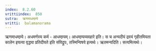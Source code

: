 ```yaml
---
index:  8.2.60
vrittiindex:  850
sutra:  ऋणमाधमण्र्ये
vritti:  balamanorama 
---
```


ऋणमाधमण्र्ये। अधमर्णस्य कर्म - आधमण्र्यम्। आधमण्र्यव्यवहारे इति। स च अन्यदीयं द्रवयं गृहीतमियता कालेन इयत्या वृद्ध्या प्रतिदीयते इति संविद्रूपः, तस्मिन्विषये इत्यर्थः। ऋतमन्यदिति। सत्यमित्यर्थः।

